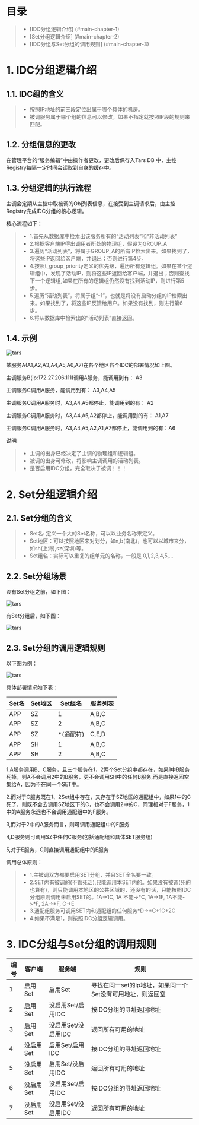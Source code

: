 # 目录
> * [IDC分组逻辑介绍] (#main-chapter-1)
> * [Set分组逻辑介绍] (#main-chapter-2)
> * [IDC分组与Set分组的调用规则] (#main-chapter-3)

# 1. IDC分组逻辑介绍 <a id="main-chapter-1"></a>

## 1.1. IDC组的含义

> * 按照IP地址的前三段定位出属于哪个具体的机房。
> * 被调服务属于哪个组的信息可以修改，如果不指定就按照IP段的规则来匹配。

## 1.2. 分组信息的更改

在管理平台的“服务编辑”中由操作者更改，更改后保存入Tars DB 中，主控Registry每隔一定时间会读取到自身的缓存中。

## 1.3. 分组逻辑的执行流程

主调会定期从主控中取被调的Obj列表信息，在接受到主调请求后，由主控Registry完成IDC分组的核心逻辑。

核心流程如下：
> * 1.首先从数据库中检索出该服务所有的“活动列表”和“非活动列表”
> * 2.根据客户端IP得出调用者所处的物理组，假设为GROUP_A
> * 3.遍历“活动列表”，将属于GROUP_A的所有IP检索出来。如果找到了，将这些IP返回给客户端，并退出；否则进行第4步。
> * 4.按照t_group_priority定义的优先级，遍历所有逻辑组。如果在某个逻辑组中，发现了活动IP，则将这些IP返回给客户端，并退出；否则查找下一个逻辑组,如果在所有的逻辑组仍然没有找到活动IP，则进行第5步。
> * 5.遍历“活动列表”，将属于组“-1”，也就是将没有启动分组的IP检索出来。如果找到了，将这些IP反馈给用户。如果没有找到，则进行第6步。
> * 6.将从数据库中检索出的“活动列表”直接返回。

## 1.4. 示例

![tars](images/tars_idc_pic.png)

某服务A(A1,A2,A3,A4,A5,A6,A7)在各个地区各个IDC的部署情况如上图。

主调服务B(ip:172.27.206.111)调用A服务，能调用到有：          A3

主调服务C调用A服务，能调用到有：                             A3,A4,A5

主调服务C调用A服务时，A3,A4,A5都停止，能调用到的有：         A2

主调服务C调用A服务时，A3,A4,A5,A2都停止，能调用到的有：      A1,A7

主调服务C调用A服务时，A3,A4,A5,A2,A1,A7都停止，能调用到的有：A6

说明
> * 主调的出身已经决定了主调的物理组和逻辑组。
> * 被调的出身可修改，将影响主调调用的活动列表。
> * 是否启用IDC分组，完全取决于被调！！！

# 2. Set分组逻辑介绍 <a id="main-chapter-2"></a>

## 2.1. Set分组的含义

> * Set名:   定义一个大的Set名称，可以以业务名称来定义。
> * Set地区：可以按照地区来对划分，如n,b(南北)，也可以以城市来分，如sh(上海),sz(深圳)等。
> * Set组名：实际可以重复的组单元的名称，一般是 0,1,2,3,4,5,…

## 2.2. Set分组场景

没有Set分组之前，如下图：

![tars](images/tars_set_pic1.png)

有Set分组后，如下图：

![tars](images/tars_set_pic2.png)

## 2.3. Set分组的调用逻辑规则

以下图为例：

![tars](images/tars_set_pic3.png)

具体部署情况如下表：

Set名 |Set地区 |Set组名 |服务列表
------|-----|------|----
APP |SZ |1 |A,B,C
APP |SZ |2 |A,B,C
APP |SZ |\*(通配符) |C,E,D 
APP |SH |1 |A,B,C
APP |SH |2 |A,B,C

1.A服务调用B、C服务，且三个服务在1，2两个Set分组中都存在，如果1中B服务死掉，则A不会调用2中的B服务，更不会调用SH中的任何B服务,而是直接返回空集给A，因为不在同一个SET中。

2.而对于C服务既在1、2Set组中存在，又存在于SZ地区的通配组中，如果1中的C死了，则既不会去调用SZ地区下的C，也不会调用2中的C，同理相对于F服务，1中的A服务永远也不会调用通配组中的F服务。

3,而对于2中的A服务而言，则可调用通配组中的F服务

4,D服务则可调用SZ中任何C服务(包括通配组和具体SET服务组)

5,对于E服务，C则直接调用通配组中的E服务

调用总体原则：
> * 1.主被调双方都要启用SET分组，并且SET全名要一致。
> * 2.SET内有被调的(不管死活),只能调用本SET内的。如果没有被调(死的也算有)，则只能调用本地区的公共区域的，还没有的话，只能按照IDC分组原则调用未启用SET的。1A->1C, 1A 不能->*C, 1A->1F, 1A不能->*F, 2A->*F, C->E 
> * 3.通配组服务可调用SET内和通配组的任何服务*D->*C+1C+2C
> * 4.如果不满足1，则按照IDC分组逻辑调用。

# 3. IDC分组与Set分组的调用规则 <a id="main-chapter-3"></a>

编号 |客户端 |服务端 |规则
------|-----|------|----
1 |启用Set |启用Set |寻找在同一set的ip地址，如果同一个Set没有可用地址，则返回空
2 |启用Set |没启用Set/启用IDC |按IDC分组的寻址返回地址
3 |启用Set |没启用Set/没启用IDC |返回所有可用的地址
4 |没启用Set |启用Set/启用IDC |按IDC分组的寻址返回地址
5 |没启用Set |启用Set/没启用IDC |返回所有可用的地址
6 |没启用Set |没启用Set/启用IDC |按IDC分组的寻址返回地址
7 |没启用Set |没启用Set/没启用IDC |返回所有可用的地址